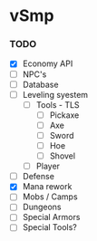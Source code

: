 # vSmp

### TODO

<!-- Features will be given a checkmark when they are done and will have a name of who is working on them next to them -->

- [x] Economy API
- [ ] NPC's
- [ ] Database
- [ ] Leveling syestem
  - [ ] Tools - TLS
    - [ ] Pickaxe
    - [ ] Axe
    - [ ] Sword
    - [ ] Hoe
    - [ ] Shovel 
  - [ ] Player  
- [ ] Defense
- [x] Mana rework
- [ ] Mobs / Camps
- [ ] Dungeons
- [ ] Special Armors
- [ ] Special Tools?
